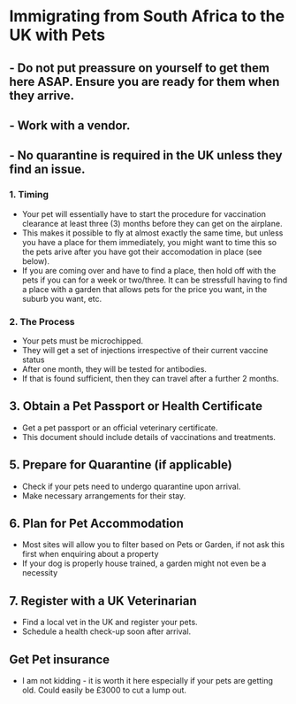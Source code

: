 # Immigrating from South Africa to the UK with Pets

## - Do not put preassure on yourself to get them here ASAP. Ensure you are ready for them when they arrive.
## - Work with a vendor.
## - No quarantine is required in the UK unless they find an issue.

### 1. Timing
- Your pet will essentially have to start the procedure for vaccination clearance at least three (3) months before they can get on the airplane.
- This makes it possible to fly at almost exactly the same time, but unless you have a place for them immediately, you might want to time this so the pets arive after you have got their accomodation in place (see below). 
- If you are coming over and have to find a place, then hold off with the pets if you can for a week or two/three. It can be stressfull having to find a place with a garden that allows pets for the price you want, in the suburb you want, etc.

### 2. The Process
- Your pets must be microchipped.
- They will get a set of injections irrespective of their current vaccine status
- After one month, they will be tested for antibodies. 
- If that is found sufficient, then they can travel after a further 2 months.

## 3. Obtain a Pet Passport or Health Certificate
- Get a pet passport or an official veterinary certificate.
- This document should include details of vaccinations and treatments.

## 5. Prepare for Quarantine (if applicable)
- Check if your pets need to undergo quarantine upon arrival.
- Make necessary arrangements for their stay.

## 6. Plan for Pet Accommodation
- Most sites will allow you to filter based on Pets or Garden, if not ask this first when enquiring about a property
- If your dog is properly house trained, a garden might not even be a necessity 

## 7. Register with a UK Veterinarian
- Find a local vet in the UK and register your pets.
- Schedule a health check-up soon after arrival.

## Get Pet insurance 
- I am not kidding - it is worth it here especially if your pets are getting old. Could easily be £3000 to cut a lump out.

